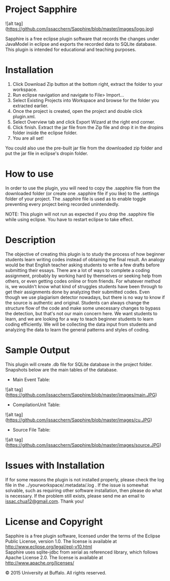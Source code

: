 # Project Sapphire

![alt tag] (https://github.com/issacchern/Sapphire/blob/master/images/logo.jpg)

Sapphire is a free eclipse plugin software that records the changes under JavaModel in eclipse and exports the recorded data to SQLite database. This plugin is intended for educational and teaching purposes.  

# Installation

1. Click Download Zip button at the bottom right, extract the folder to your workspace.
2. Run eclipse navigation and navigate to File> Import...
3. Select Existing Projects into Workspace and browse for the folder you extracted earlier.
4. Once the project is created, open the project and double click plugin.xml.
5. Select Overview tab and click Export Wizard at the right end corner. 
6. Click finish. Extract the jar file from the Zip file and drop it in the dropins folder inside the eclipse folder.
7. You are all set!

You could also use the pre-built jar file from the downloaded zip folder and put the jar file in eclipse's dropin folder.

# How to use

In order to use the plugin, you will need to copy the .sapphire file from the downloaded folder (or create one .sapphire file if you like) to the .settings folder of your project. The .sapphire file is used as to enable toggle preventing every project being recorded unintendedly. 

NOTE: This plugin will not run as expected if you drop the .sapphire file while using eclipse. You have to restart eclipse to take effect. 

# Description

The objective of creating this plugin is to study the process of how beginner students learn writing codes instead of obtaining the final result. An analogy would be that English teacher asking students to write a few drafts before submitting their essays. There are a lot of ways to complete a coding assignment, probably by working hard by themselves or seeking help from others, or even getting codes online or from friends. For whatever method is, we wouldn't know what kind of struggles students have been through to get their assignments done by analyzing their submitted codes. Even though we use plagiarism detector nowadays, but there is no way to know if the source is authentic and original. Students can always change the structure flow of the code and make some unecessary changes to bypass the detection, but that's not our main concern here. We want students to learn, and we are looking for a way to teach beginner students to learn coding efficiently. We will be collecting the data input from students and analyzing the data to learn the general patterns and styles of coding. 


# Sample Output

This plugin will create .db file for SQLite database in the project folder. Snapshots below are the main tables of the database.

- Main Event Table:

![alt tag] (https://github.com/issacchern/Sapphire/blob/master/images/main.JPG)

- CompilationUnit Table:

![alt tag] (https://github.com/issacchern/Sapphire/blob/master/images/cu.JPG)


- Source File Table:

![alt tag] (https://github.com/issacchern/Sapphire/blob/master/images/source.JPG)



# Issues with Installation

If for some reasons the plugin is not installed properly, please check the log file in the ../yourworkspace/.metadata/.log . If the issue is somewhat solvable, such as requiring other software installation, then please do what is necessary. If the problem still exists, please send me an email to issac.chua12@gmail.com. Thank you!



# License and Copyright

Sapphire is a free plugin software, licensed under the terms of the Eclipse Public License, version 1.0.  The license is available at http://www.eclipse.org/legal/epl-v10.html  
Sapphire uses sqlite-jdbc from xerial as referenced library, which follows Apache License 2.0. The license is available at http://www.apache.org/licenses/  

© 2015 University at Buffalo. All rights reserved. 
